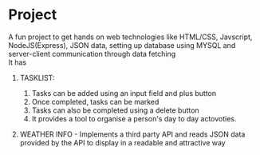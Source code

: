# Project
A fun project to get hands on web technologies like HTML/CSS, Javscript, NodeJS(Express), JSON data, setting up database using MYSQL and server-client communication through data fetching                                                                                                                                                         
It has
1. TASKLIST:
    1. Tasks can be added using an input field and plus button
    2. Once completed, tasks can be marked
    3. Tasks can also be completed using a delete button
    4. It provides a tool to organise a person's day to day actovoties.

2. WEATHER INFO - Implements a third party API and reads JSON data provided by the API to display in a readable and attractive way
